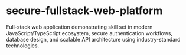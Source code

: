 # secure-fullstack-web-platform
Full-stack web application demonstrating skill set in modern JavaScript/TypeScript ecosystem, secure authentication workflows, database design, and scalable API architecture using industry-standard technologies.
